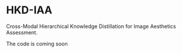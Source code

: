 # HKD-IAA
Cross-Modal Hierarchical Knowledge Distillation for Image Aesthetics Assessment.

The code is coming soon



